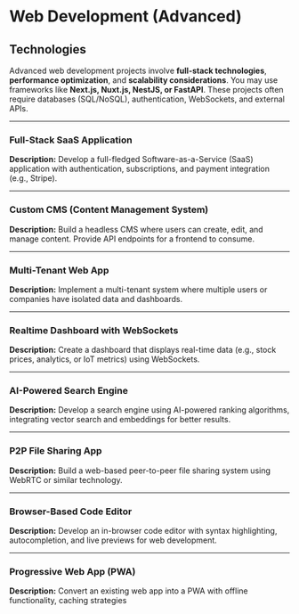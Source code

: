 # Web Development (Advanced)

## Technologies  
Advanced web development projects involve **full-stack technologies**, **performance optimization**, and **scalability considerations**. You may use frameworks like **Next.js, Nuxt.js, NestJS, or FastAPI**. These projects often require databases (SQL/NoSQL), authentication, WebSockets, and external APIs.  

---

### Full-Stack SaaS Application  
**Description:** Develop a full-fledged Software-as-a-Service (SaaS) application with authentication, subscriptions, and payment integration (e.g., Stripe).  

---

### Custom CMS (Content Management System)  
**Description:** Build a headless CMS where users can create, edit, and manage content. Provide API endpoints for a frontend to consume.  

---

### Multi-Tenant Web App  
**Description:** Implement a multi-tenant system where multiple users or companies have isolated data and dashboards.  

---

### Realtime Dashboard with WebSockets  
**Description:** Create a dashboard that displays real-time data (e.g., stock prices, analytics, or IoT metrics) using WebSockets.  

---

### AI-Powered Search Engine  
**Description:** Develop a search engine using AI-powered ranking algorithms, integrating vector search and embeddings for better results.  

---

### P2P File Sharing App  
**Description:** Build a web-based peer-to-peer file sharing system using WebRTC or similar technology.  

---

### Browser-Based Code Editor  
**Description:** Develop an in-browser code editor with syntax highlighting, autocompletion, and live previews for web development.  

---

### Progressive Web App (PWA)  
**Description:** Convert an existing web app into a PWA with offline functionality, caching strategies
